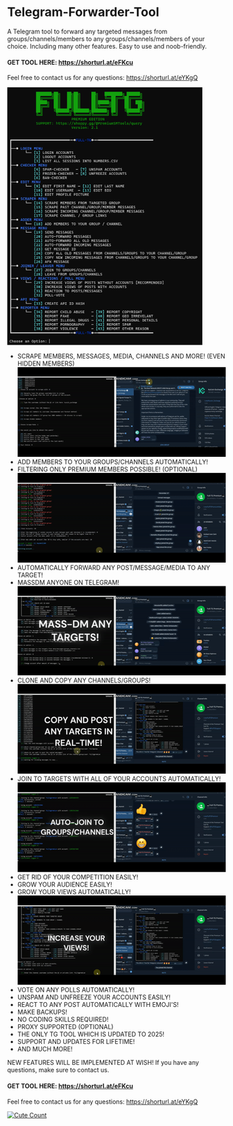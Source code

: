 # Telegram-Forwarder-Tool
A Telegram tool to forward any targeted messages from groups/channels/members to any groups/channels/members of your choice. Including many other features. Easy to use and noob-friendly.

#### GET TOOL HERE: https://shorturl.at/eFKcu

Feel free to contact us for any questions: https://shorturl.at/eYKgQ

<img src='UI1.png' width='450'>

- SCRAPE MEMBERS, MESSAGES, MEDIA, CHANNELS AND MORE! (EVEN HIDDEN MEMBERS)
![](scrap.gif)
- ADD MEMBERS TO YOUR GROUPS/CHANNELS AUTOMATICALLY!
- FILTERING ONLY PREMIUM MEMBERS POSSIBLE! (OPTIONAL)
![](add.gif)
- AUTOMATICALLY FORWARD ANY POST/MESSAGE/MEDIA TO ANY TARGET!
- MASSDM ANYONE ON TELEGRAM!
![](mass.gif)
- CLONE AND COPY ANY CHANNELS/GROUPS!
![](copy.gif)
- JOIN TO TARGETS WITH ALL OF YOUR ACCOUNTS AUTOMATICALLY!
![](join.gif)
- GET RID OF YOUR COMPETITION EASILY!
- GROW YOUR AUDIENCE EASILY!
- GROW YOUR VIEWS AUTOMATICALLY!
![](view_post.gif)
- VOTE ON ANY POLLS AUTOMATICALLY!
- UNSPAM AND UNFREEZE YOUR ACCOUNTS EASILY!
- REACT TO ANY POST AUTOMATICALLY WITH EMOJI'S!
- MAKE BACKUPS!
- NO CODING SKILLS REQUIRED!
- PROXY SUPPORTED (OPTIONAL)
- THE ONLY TG TOOL WHICH IS UPDATED TO 2025!
- SUPPORT AND UPDATES FOR LIFETIME!
- AND MUCH MORE!

NEW FEATURES WILL BE IMPLEMENTED AT WISH!
If you have any questions, make sure to contact us.

#### GET TOOL HERE: https://shorturl.at/eFKcu

Feel free to contact us for any questions: https://shorturl.at/eYKgQ

<a href="https://github.com/Telegram-Forward/Telegram-Forwarder-Tool"><img alt="Cute Count" src="https://count.getloli.com/get/@ToolFors4TG9?theme=asoul" /></a>

